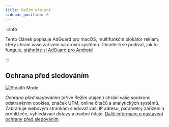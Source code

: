 ```yaml
---
title: Režim utajení
sidebar_position: 6
---
```


:::info

Tento článek popisuje AdGuard pro macOS, multifunkční blokátor reklam, který chrání vaše zařízení na úrovni systému. Chcete-li se podívat, jak to funguje, [stáhněte si AdGuard pro Android](https://agrd.io/download-kb-adblock)

:::

## Ochrana před sledováním

![Stealth Mode](https://cdn.adtidy.org/content/kb/ad_blocker/mac/tracking_protection.png)

_Ochrana před sledováním_ (dříve Režim utajení) chrání vaše soukromí odstraněním cookies, značek UTM, online čítačů a analytických systémů. Zabraňuje webovým stránkám sledovat vaši IP adresu, parametry zařízení a prohlížeče, vyhledávací dotazy a osobní údaje. [Další informace o nastavení ochrany před sledováním](/general/stealth-mode)
